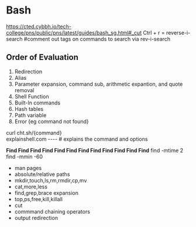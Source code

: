 # Bash  
https://cted.cybbh.io/tech-college/pns/public/pns/latest/guides/bash_sg.html#_cut
Ctrl + r = reverse-i-search
#comment out tags on commands to search via rev-i-search
   
## Order of Evaluation
1. Redirection
2. Alias
3. Parameter expansion, command sub, arithmetic expantion, and quote removal
4. Shell Function
5. Built-In commands
6. Hash tables
7. Path variable
8. Error {eg command not found}
  
curl cht.sh/{command}   
explainshell.com ---- # explains the command and options   
  
  **Find Find Find Find Find Find Find Find Find Find Find Find**
find -mtime 2  
find -mmin -60  

- man pages
- absolute/relative paths
- mkdir,touch,ls,rm,rmdir,cp,mv
- cat,more,less
- find,grep,brace expansion
- top,ps,free,kill,killall
- cut
- commmand chaining operators
- output redirection  




